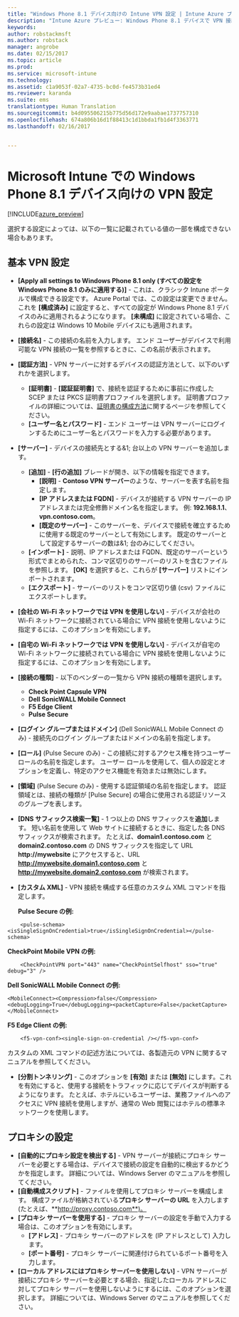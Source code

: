 ```yaml
---
title: "Windows Phone 8.1 デバイス向けの Intune VPN 設定 | Intune Azure プレビュー | Microsoft Docs"
description: "Intune Azure プレビュー: Windows Phone 8.1 デバイスで VPN 接続を構成するために使用できる Intune 設定について説明します。"
keywords: 
author: robstackmsft
ms.author: robstack
manager: angrobe
ms.date: 02/15/2017
ms.topic: article
ms.prod: 
ms.service: microsoft-intune
ms.technology: 
ms.assetid: c1a9053f-02a7-4735-bc0d-fe4573b31ed4
ms.reviewer: karanda
ms.suite: ems
translationtype: Human Translation
ms.sourcegitcommit: b4d095506215b775d56d172e9aabae1737757310
ms.openlocfilehash: 674a806b16d1f88413c1d1bbda1fb1d4f3363771
ms.lasthandoff: 02/16/2017


---
```


# <a name="vpn-settings-for-windows-phone-81-devices-in-microsoft-intune"></a>Microsoft Intune での Windows Phone 8.1 デバイス向けの VPN 設定

[!INCLUDE[azure_preview](../includes/azure_preview.md)]

選択する設定によっては、以下の一覧に記載されている値の一部を構成できない場合もあります。

## <a name="base-vpn-settings"></a>基本 VPN 設定

- **[Apply all settings to Windows Phone 8.1 only (すべての設定を Windows Phone 8.1 のみに適用する)]** - これは、クラシック Intune ポータルで構成できる設定です。 Azure Portal では、この設定は変更できません。 これを **[構成済み]** に設定すると、すべての設定が Windows Phone 8.1 デバイスのみに適用されるようになります。 **[未構成]** に設定されている場合、これらの設定は Windows 10 Mobile デバイスにも適用されます。
- **[接続名]** - この接続の名前を入力します。 エンド ユーザーがデバイスで利用可能な VPN 接続の一覧を参照するときに、この名前が表示されます。
- **[認証方法]** - VPN サーバーに対するデバイスの認証方法として、以下のいずれかを選択します。
    - **[証明書]** - **[認証証明書]** で、接続を認証するために事前に作成した SCEP または PKCS 証明書プロファイルを選択します。 証明書プロファイルの詳細については、[証明書の構成方法](how-to-configure-certificates.md)に関するページを参照してください。
    - **[ユーザー名とパスワード]** - エンド ユーザーは VPN サーバーにログインするためにユーザー名とパスワードを入力する必要があります。
- **[サーバー]** - デバイスの接続先とする&1; 台以上の VPN サーバーを追加します。
    - **[追加]** - **[行の追加]** ブレードが開き、以下の情報を指定できます。
        - **[説明]** - **Contoso VPN サーバー**のような、サーバーを表す名前を指定します。
        - **[IP アドレスまたは FQDN]** - デバイスが接続する VPN サーバーの IP アドレスまたは完全修飾ドメイン名を指定します。 例: **192.168.1.1**、**vpn.contoso.com**。
        - **[既定のサーバー]** - このサーバーを、デバイスで接続を確立するために使用する既定のサーバーとして有効にします。 既定のサーバーとして設定するサーバーの数は&1; 台のみにしてください。
    - **[インポート]** - 説明、IP アドレスまたは FQDN、既定のサーバーという形式でまとめられた、コンマ区切りのサーバーのリストを含むファイルを参照します。 **[OK]** を選択すると、これらが **[サーバー]** リストにインポートされます。
    - **[エクスポート]** - サーバーのリストをコンマ区切り値 (csv) ファイルにエクスポートします。

- **[会社の Wi-Fi ネットワークでは VPN を使用しない]** - デバイスが会社の Wi-Fi ネットワークに接続されている場合に VPN 接続を使用しないように指定するには、このオプションを有効にします。
- **[自宅の Wi-Fi ネットワークでは VPN を使用しない]** - デバイスが自宅の Wi-Fi ネットワークに接続されている場合に VPN 接続を使用しないように指定するには、このオプションを有効にします。

- **[接続の種類]** - 以下のベンダーの一覧から VPN 接続の種類を選択します。
    - **Check Point Capsule VPN**
    - **Dell SonicWALL Mobile Connect**
    - **F5 Edge Client**
    - **Pulse Secure**

- **[ログイン グループまたはドメイン]** (Dell SonicWALL Mobile Connect のみ) - 接続先のログイン グループまたはドメインの名前を指定します。
- **[ロール]** (Pulse Secure のみ) - この接続に対するアクセス権を持つユーザー ロールの名前を指定します。 ユーザー ロールを使用して、個人の設定とオプションを定義し、特定のアクセス機能を有効または無効にします。
- **[領域]** (Pulse Secure のみ) - 使用する認証領域の名前を指定します。 認証領域とは、接続の種類が [Pulse Secure] の場合に使用される認証リソースのグループを表します。

- **[DNS サフィックス検索一覧]** - 1 つ以上の DNS サフィックスを**追加**します。 短い名前を使用して Web サイトに接続するときに、指定した各 DNS サフィックスが検索されます。 たとえば、**domain1.contoso.com** と **domain2.contoso.com** の DNS サフィックスを指定して URL **http://mywebsite** にアクセスすると、URL **http://mywebsite.domain1.contoso.com** と **http://mywebsite.domain2.contoso.com** が検索されます。

- **[カスタム XML]** - VPN 接続を構成する任意のカスタム XML コマンドを指定します。

    **Pulse Secure の例:**

```
    <pulse-schema><isSingleSignOnCredential>true</isSingleSignOnCredential></pulse-schema>

```

**CheckPoint Mobile VPN の例:**

```
    <CheckPointVPN port="443" name="CheckPointSelfhost" sso="true" debug="3" />
```

**Dell SonicWALL Mobile Connect の例:**
```
<MobileConnect><Compression>false</Compression><debugLogging>True</debugLogging><packetCapture>False</packetCapture></MobileConnect>

```

**F5 Edge Client の例:**
```
    <f5-vpn-conf><single-sign-on-credential /></f5-vpn-conf>

```

カスタムの XML コマンドの記述方法については、各製造元の VPN に関するマニュアルを参照してください。

- **[分割トンネリング]** - このオプションを **[有効]** または **[無効]** にします。これを有効にすると、使用する接続をトラフィックに応じてデバイスが判断するようになります。 たとえば、ホテルにいるユーザーは、業務ファイルへのアクセスに VPN 接続を使用しますが、通常の Web 閲覧にはホテルの標準ネットワークを使用します。




## <a name="proxy-settings"></a>プロキシの設定

- **[自動的にプロキシ設定を検出する]** - VPN サーバーが接続にプロキシ サーバーを必要とする場合は、デバイスで接続の設定を自動的に検出するかどうかを指定します。 詳細については、Windows Server のマニュアルを参照してください。
- **[自動構成スクリプト]** - ファイルを使用してプロキシ サーバーを構成します。 構成ファイルが格納されている**プロキシ サーバーの URL** を入力します (たとえば、**http://proxy.contoso.com**)。
- **[プロキシ サーバーを使用する]** - プロキシ サーバーの設定を手動で入力する場合は、このオプションを有効にします。
    - **[アドレス]** - プロキシ サーバーのアドレスを (IP アドレスとして) 入力します。
    - **[ポート番号]** - プロキシ サーバーに関連付けられているポート番号を入力します。
- **[ローカル アドレスにはプロキシ サーバーを使用しない]** - VPN サーバーが接続にプロキシ サーバーを必要とする場合、指定したローカル アドレスに対してプロキシ サーバーを使用しないようにするには、このオプションを選択します。 詳細については、Windows Server のマニュアルを参照してください。

